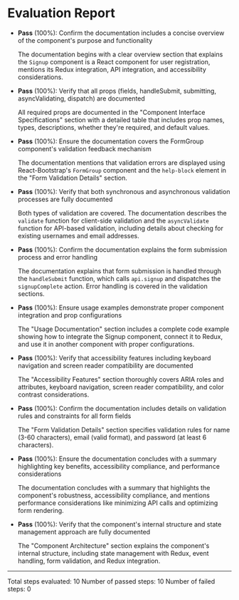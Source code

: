 # Evaluation Report

- **Pass** (100%): Confirm the documentation includes a concise overview of the component's purpose and functionality
  
  The documentation begins with a clear overview section that explains the `Signup` component is a React component for user registration, mentions its Redux integration, API integration, and accessibility considerations.

- **Pass** (100%): Verify that all props (fields, handleSubmit, submitting, asyncValidating, dispatch) are documented
  
  All required props are documented in the "Component Interface Specifications" section with a detailed table that includes prop names, types, descriptions, whether they're required, and default values.

- **Pass** (100%): Ensure the documentation covers the FormGroup component's validation feedback mechanism
  
  The documentation mentions that validation errors are displayed using React-Bootstrap's `FormGroup` component and the `help-block` element in the "Form Validation Details" section.

- **Pass** (100%): Verify that both synchronous and asynchronous validation processes are fully documented
  
  Both types of validation are covered. The documentation describes the `validate` function for client-side validation and the `asyncValidate` function for API-based validation, including details about checking for existing usernames and email addresses.

- **Pass** (100%): Confirm the documentation explains the form submission process and error handling
  
  The documentation explains that form submission is handled through the `handleSubmit` function, which calls `api.signup` and dispatches the `signupComplete` action. Error handling is covered in the validation sections.

- **Pass** (100%): Ensure usage examples demonstrate proper component integration and prop configurations
  
  The "Usage Documentation" section includes a complete code example showing how to integrate the Signup component, connect it to Redux, and use it in another component with proper configurations.

- **Pass** (100%): Verify that accessibility features including keyboard navigation and screen reader compatibility are documented
  
  The "Accessibility Features" section thoroughly covers ARIA roles and attributes, keyboard navigation, screen reader compatibility, and color contrast considerations.

- **Pass** (100%): Confirm the documentation includes details on validation rules and constraints for all form fields
  
  The "Form Validation Details" section specifies validation rules for name (3-60 characters), email (valid format), and password (at least 6 characters).

- **Pass** (100%): Ensure the documentation concludes with a summary highlighting key benefits, accessibility compliance, and performance considerations
  
  The documentation concludes with a summary that highlights the component's robustness, accessibility compliance, and mentions performance considerations like minimizing API calls and optimizing form rendering.

- **Pass** (100%): Verify that the component's internal structure and state management approach are fully documented
  
  The "Component Architecture" section explains the component's internal structure, including state management with Redux, event handling, form validation, and Redux integration.

---

Total steps evaluated: 10
Number of passed steps: 10
Number of failed steps: 0